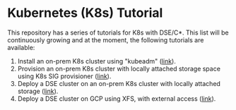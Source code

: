 # Kubernetes (K8s) Tutorial 

This repository has a series of tutorials for K8s with DSE/C*. This list will be continuously growing and at the moment, the following  tutorials are available:

1) Install an on-prem K8s cluster using "kubeadm" ([link](https://github.com/yabinmeng/dseutilities/blob/master/documents/tutorial/k8s/kubeadm_install.md)).
2) Provision an on-prem K8s cluster with locally attached storage space using K8s SIG provisioner ([link](https://github.com/yabinmeng/dseutilities/blob/master/documents/tutorial/k8s/local_pv_sig.md)).
3) Deploy a DSE cluster on an on-prem K8s cluster with locally attached storage ([link](https://github.com/yabinmeng/dseutilities/blob/master/documents/tutorial/k8s/k8s_cass_operator_local.md)).
4) Deploy a DSE cluster on GCP using XFS, with external access ([link](https://github.com/yabinmeng/dseutilities/blob/master/documents/tutorial/k8s/k8s_cass_operator_gke.md)).